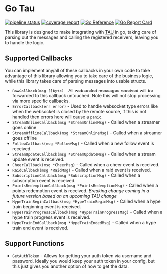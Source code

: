 # Go Tau
[![pipeline status](https://gitlab.com/wwsean08/go-tau/badges/main/pipeline.svg)](https://gitlab.com/wwsean08/go-tau/-/commits/main)
[![coverage report](https://gitlab.com/wwsean08/go-tau/badges/main/coverage.svg)](https://gitlab.com/wwsean08/go-tau/-/commits/main)
[![Go Reference](https://pkg.go.dev/badge/gitlab.com/wwsean08/go-tau.svg)](https://pkg.go.dev/gitlab.com/wwsean08/go-tau)
[![Go Report Card](https://goreportcard.com/badge/gitlab.com/wwsean08/go-tau)](https://goreportcard.com/report/gitlab.com/wwsean08/go-tau)

This library is designed to make integrating with [TAU](https://github.com/FiniteSingularity/tau) in go, taking care of parsing out the messages and calling the registered receivers, leaving you to handle the logic.

## Supported Callbacks
You can implement any/all of these callbacks in your own code to take advantage of this library allowing you to take care of the business logic, while this library takes care of parsing messages into usable structs.

* `RawCallback(msg []byte)` - All websocket messages received will be forwarded to this callback untouched.  Note this will not stop processing via more specific callbacks.
* `ErrorCallback(err error)` - Used to handle websocket type errors like when the websocket is closed by the remote source, if this is not handled then errors here will cause a `panic`.
* `StreamOnlineCallback(msg *StreamOnlineMsg)` - Called when a streamer goes online
* `StreamOfflineCallback(msg *StreamOnlineMsg)` - Called when a streamer goes offline
* `FollowCallback(msg *FollowMsg)` - Called when a new follow event is received.
* `StreamUpdateCallback(msg *StreamUpdateMsg)` - Called when a stream update event is received.
* `CheerCallback(msg *CheerMsg)` - Called when a cheer event is received.
* `RaidCallback(msg *RaidMsg)` - Called when a raid event is received.
* `SubscriptionCallback(msg *SubscriptionMsg)` - Called when a subscription event is received.
* `PointsRedemptionCallback(msg *PointsRedemptionMsg)` - Called when a points redemption event is received. _Breaking change coming in a future version based on an upcoming TAU change_
* `HypeTrainBeginCallback(msg *HypeTrainBeginMsg)` - Called when a hype train beginning event is received.
* `HypeTrainProgressCallback(msg *HypeTrainProgressMsg)` - Called when a hype train progress event is received.
* `HypeTrainEndCallback(msg *HypeTrainEndedMsg)` - Called when a hype train end event is received.

## Support Functions
* `GetAuthToken` - Allows for getting your auth token via username and password.  Ideally you would keep your auth token in your config, but this just gives you another option of how to get the data.